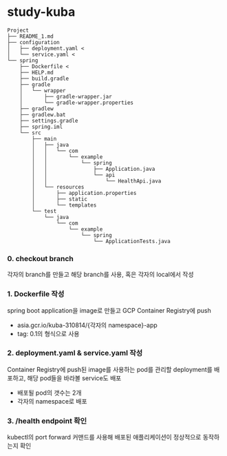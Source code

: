 # study-kuba

```shell
Project
├── README_1.md
├── configuration
│   ├── deployment.yaml <
│   └── service.yaml <
└── spring
    ├── Dockerfile <
    ├── HELP.md
    ├── build.gradle
    ├── gradle
    │   └── wrapper
    │       ├── gradle-wrapper.jar
    │       └── gradle-wrapper.properties
    ├── gradlew
    ├── gradlew.bat
    ├── settings.gradle
    ├── spring.iml
    └── src
        ├── main
        │   ├── java
        │   │   └── com
        │   │       └── example
        │   │           └── spring
        │   │               ├── Application.java
        │   │               └── api
        │   │                   └── HealthApi.java
        │   └── resources
        │       ├── application.properties
        │       ├── static
        │       └── templates
        └── test
            └── java
                └── com
                    └── example
                        └── spring
                            └── ApplicationTests.java
```

### 0. checkout branch

각자의 branch를 만들고 해당 branch를 사용, 혹은 각자의 local에서 작성

### 1. Dockerfile 작성

spring boot application을 image로 만들고 GCP Container Registry에 push

- asia.gcr.io/kuba-310814/{각자의 namespace}-app
- tag: 0.1의 형식으로 사용

### 2. deployment.yaml & service.yaml 작성

Container Registry에 push된 image를 사용하는 pod를 관리할 deployment를 배포하고, 해당 pod들을 바라볼 service도 배포

- 배포될 pod의 갯수는 2개
- 각자의 namespace로 배포

### 3. /health endpoint 확인

kubectl의 port forward 커맨드를 사용해 배포된 애플리케이션이 정상적으로 동작하는지 확인